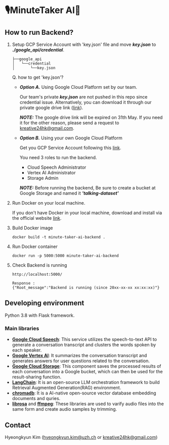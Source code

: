 # 🎙️MinuteTaker AI🚀

## How to run Backend?
1. Setup GCP Service Account with 'key.json' file and move ***key.json*** to ***./google_api/credential***.
    ```
    ├──google_api
    │   └──credential
    │       └──key.json
    ```
    Q. how to get 'key.json'?

    - ***Option A.*** Using Google Cloud Platform set by our team.

        Our team's private ***key.json*** are not pushed in this repo since credential issue. Alternatively, you can download it through our private google drive link ([link](https://drive.google.com/file/d/1wh1IND5zmJfqhMWCV6aJcPFmaeMaOVSE/view?usp=sharing)).
        
        ***NOTE:*** The google drive link will be expired on 31th May. If you need it for the other reason, please send a request to kreative24hk@gmail.com.

    - ***Option B.*** Using your own Google Cloud Platform

        Get you GCP Service Account following this [link](https://cloud.google.com/iam/docs/keys-create-delete).
    
        You need 3 roles to run the backend.
        - Cloud Speech Administrator
        - Vertex AI Administrator	
        - Storage Admin	

        ***NOTE:*** Before running the backend, Be sure to create a bucket at Google Storage and named it ***'talking-dataset'***

2. Run Docker on your local machine. 

    If you don't have Docker in your local machine, download and install via the official website [link](https://docs.docker.com/get-docker/).

3. Build Docker image
    ```
    docker build -t minute-taker-ai-backend .
    ```

4. Run Docker container
    ```
    docker run -p 5000:5000 minute-taker-ai-backend
    ```
5. Check Backend is running
    ```
    http://localhost:5000/

    Response :
    {"Root_message":"Backend is running (since 20xx-xx-xx xx:xx:xx)"}
    ```


## Developing environment

Python 3.8 with Flask framework.

### Main libraries

- [**Google Cloud Speech**](): This service utilizes the speech-to-text API to generate a conversation transcript and clusters the words spoken by each speaker.
- [**Google Vertex AI**](): It summarizes the conversation transcript and generates answers for user questions related to the conversation.
- [**Google Cloud Storage**](): This component saves the processed results of each conversation into a Google bucket, which can then be used for the result-sharing function.
- [**LangChain**](https://python.langchain.com/docs/get_started/introduction): It is an open-source LLM orchestration framework to build Retrieval Augmented Generation(RAG) environment.
- [**chromadb**](https://www.trychroma.com/): It is a AI-native open-source vector database embedding documents and quries.
- [**librosa**](https://librosa.org/doc/main/index.html) and [**ffmpeg**](): These libraries are used to varify audio files into the same form and create audio samples by trimming.


## Contact
Hyeongkyun Kim (hyeongkyun.kim@uzh.ch or kreative24hk@gmail.com)
